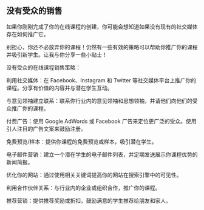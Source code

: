 ## 没有受众的销售

如果你刚刚完成了你的在线课程的创建，你可能会想知道如果没有现有的社交媒体存在如何推广它。

别担心，你还不必放弃你的课程！仍然有一些有效的策略可以帮助你推广你的课程并吸引新学生。让我与你分享一些小贴士！

没有受众的在线课程销售策略：

利用社交媒体：在 Facebook、Instagram 和 Twitter 等社交媒体平台上推广你的课程。分享有价值的内容并与潜在学生互动。

与意见领袖建立联系：联系你行业内的意见领袖和思想领袖，并请他们向他们的受众推广你的课程。

付费广告：使用 Google AdWords 或 Facebook 广告来定位更广泛的受众。使用引人注目的广告文案来鼓励注册。

免费预览/样本：提供你课程的免费预览或样本，吸引潜在学生。

电子邮件营销：建立一个潜在学生的电子邮件列表，并定期发送展示你课程优势的新闻简报。

优化你的网站：通过使用相关关键词提高你的网站在搜索引擎中的可见性。

利用合作伙伴关系：与行业内的企业或组织合作，推广你的课程。

推荐营销：提供推荐奖励或折扣，鼓励满意的学生推荐给朋友和家人。
